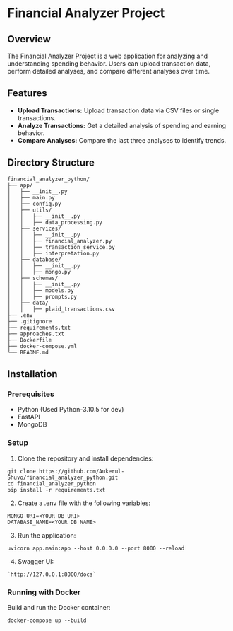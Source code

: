 # Financial Analyzer Project

## Overview

The Financial Analyzer Project is a web application for analyzing and understanding spending behavior. Users can upload transaction data, perform detailed analyses, and compare different analyses over time.

## Features

- **Upload Transactions:** Upload transaction data via CSV files or single transactions.
- **Analyze Transactions:** Get a detailed analysis of spending and earning behavior.
- **Compare Analyses:** Compare the last three analyses to identify trends.

## Directory Structure
```
financial_analyzer_python/
├── app/
│   ├── __init__.py
│   ├── main.py
│   ├── config.py
│   ├── utils/
│   │   ├── __init__.py
│   │   ├── data_processing.py
│   ├── services/
│   │   ├── __init__.py
│   │   ├── financial_analyzer.py
│   │   ├── transaction_service.py
│   │   ├── interpretation.py
│   ├── database/
│   │   ├── __init__.py
│   │   ├── mongo.py
│   ├── schemas/
│   │   ├── __init__.py
│   │   ├── models.py
│   │   ├── prompts.py
│   ├── data/
│   │   ├── plaid_transactions.csv
├── .env
├── .gitignore
├── requirements.txt
├── approaches.txt
├── Dockerfile
├── docker-compose.yml
└── README.md
```

## Installation

### Prerequisites

- Python (Used Python-3.10.5 for dev)
- FastAPI 
- MongoDB

### Setup

1. Clone the repository and install dependencies:
```
git clone https://github.com/Aukerul-Shuvo/financial_analyzer_python.git
cd financial_analyzer_python
pip install -r requirements.txt
```

2. Create a .env file with the following variables:
```
MONGO_URI=<YOUR DB URI>
DATABASE_NAME=<YOUR DB NAME>
```

3. Run the application:
```
uvicorn app.main:app --host 0.0.0.0 --port 8000 --reload
``` 

4. Swagger UI:
```
`http://127.0.0.1:8000/docs`
```

### Running with Docker
Build and run the Docker container:
```
docker-compose up --build
```
